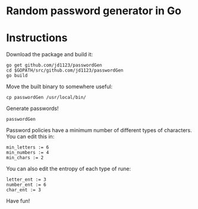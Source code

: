 # Random password generator in Go

# Instructions
Download the package and build it:
```
go get github.com/jd1123/passwordGen
cd $GOPATH/src/github.com/jd1123/passwordGen
go build
```

Move the built binary to somewhere useful:
```
cp passwordGen /usr/local/bin/
```

Generate passwords!
```
passwordGen
```

Password policies have a minimum number of different types of characters. You can edit this in:
```
min_letters := 6
min_numbers := 4
min_chars := 2
```
You can also edit the entropy of each type of rune:
```
letter_ent := 3
number_ent := 6
char_ent := 3
```

Have fun!
